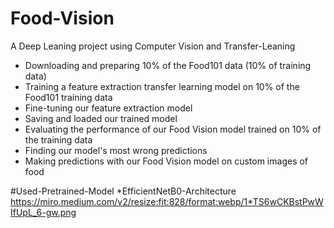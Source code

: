 # Food-Vision
A Deep Leaning project using Computer Vision and Transfer-Leaning
 * Downloading and preparing 10% of the Food101 data (10% of training data)
 * Training a feature extraction transfer learning model on 10% of the Food101 training data
 * Fine-tuning our feature extraction model
 * Saving and loaded our trained model
 * Evaluating the performance of our Food Vision model trained on 10% of the training data
 * Finding our model's most wrong predictions
 * Making predictions with our Food Vision model on custom images of food


#Used-Pretrained-Model
  *EfficientNetB0-Architecture
 https://miro.medium.com/v2/resize:fit:828/format:webp/1*TS6wCKBstPwWIfUpL_6-gw.png
 
